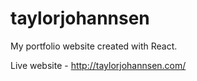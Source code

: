 # taylorjohannsen
My portfolio website created with React. 

Live website - http://taylorjohannsen.com/